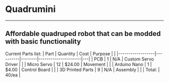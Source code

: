 # Quadrumini
---
Affordable quadruped robot that can be modded with basic functionality
--- 
Current Parts list:
| Part             | Quantity | Cost   | Purpose             |   |
|------------------|----------|--------|---------------------|---|
| PCB              | 1        | N/A    | Custom Servo Driver |   |
| Micro Servo      | 12       | $24.00 | Movement            |   |
| Arduino Nano     | 1        | $4.00  | Control Board       |   |
| 3D Printed Parts | 9        | N/A    | Assembly            |   |
| Total:                               | 40/ea               |

